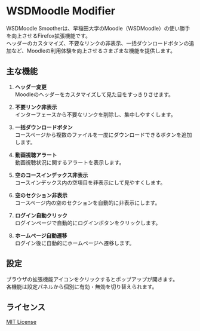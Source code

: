 # WSDMoodle Modifier

WSDMoodle Smootherは、早稲田大学のMoodle（WSDMoodle）の使い勝手を向上させるFirefox拡張機能です。  
ヘッダーのカスタマイズ、不要なリンクの非表示、一括ダウンロードボタンの追加など、Moodleの利用体験を向上させるさまざまな機能を提供します。

## 主な機能

1. **ヘッダー変更**  
   Moodleのヘッダーをカスタマイズして見た目をすっきりさせます。

2. **不要リンク非表示**  
   インターフェースから不要なリンクを削除し、集中しやすくします。

3. **一括ダウンロードボタン**  
   コースページから複数のファイルを一度にダウンロードできるボタンを追加します。

4. **動画視聴アラート**  
   動画視聴状況に関するアラートを表示します。

5. **空のコースインデックス非表示**  
   コースインデックス内の空項目を非表示にして見やすくします。

6. **空のセクション非表示**  
   コースページ内の空のセクションを自動的に非表示にします。

7. **ログイン自動クリック**  
   ログインページで自動的にログインボタンをクリックします。

8. **ホームページ自動遷移**  
   ログイン後に自動的にホームページへ遷移します。

## 設定

ブラウザの拡張機能アイコンをクリックするとポップアップが開きます。  
各機能は設定パネルから個別に有効・無効を切り替えられます。

## ライセンス

[MIT License](./LICENSE)